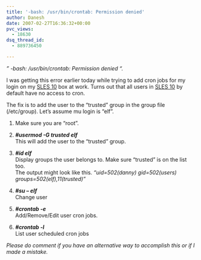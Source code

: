 ```yaml
---
title: '-bash: /usr/bin/crontab: Permission denied'
author: Danesh
date: 2007-02-27T16:36:32+00:00
pvc_views:
  - 18630
dsq_thread_id:
  - 889736450

---
```

_&#8221; -bash: /usr/bin/crontab: Permission denied &#8220;._

I was getting this error earlier today while trying to add cron jobs for my login on my [SLES 10][1] box at work. Turns out that all users in [SLES 10][1] by default have no access to cron.

The fix is to add the user to the &#8220;trusted&#8221; group in the group file (/etc/group). Let&#8217;s assume mu login is &#8220;elf&#8221;.

1. Make sure you are &#8220;root&#8221;.

2. **_#usermod -G trusted elf_**  
This will add the user to the &#8220;trusted&#8221; group.

3. **_#id elf_**  
Display groups the user belongs to. Make sure &#8220;trusted&#8221; is on the list too.  
The output might look like this. _&#8220;uid=502(danny) gid=502(users) groups=502(elf),11(trusted)&#8221;_  
4. **_#su &#8211; elf_**  
Change user

5. **_#crontab -e_**  
Add/Remove/Edit user cron jobs.

6. **_#crontab -l_**  
List user scheduled cron jobs

<span style="font-style: italic">Please do comment if you have an alternative way to accomplish this or if I made a mistake.</span>

 [1]: http://www.novell.com/products/server/